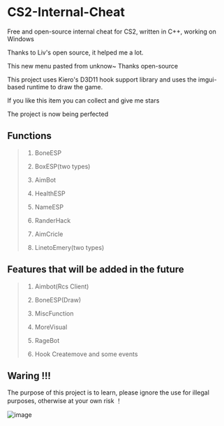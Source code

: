 # CS2-Internal-Cheat
Free and open-source internal cheat for CS2, written in C++, working on Windows

Thanks to Liv's open source, it helped me a lot.

This new menu pasted from unknow~ Thanks open-source

This project uses Kiero's D3D11 hook support library and uses the imgui-based runtime to draw the game.

If you like this item you can collect and give me stars

The project is now being perfected

## Functions

> 1. BoneESP
>
> 2. BoxESP(two types)
>
> 3. AimBot
>
> 4. HealthESP
>
> 5. NameESP
>
> 6. RanderHack
>
> 7. AimCricle
>
> 8. LinetoEmery(two types)

## Features that will be added in the future

> 1. Aimbot(Rcs Client)
>
> 2. BoneESP(Draw)
>
> 3. MiscFunction
>
> 4. MoreVisual
>
> 5. RageBot
>
> 6. Hook Createmove and some events

## Waring !!!
The purpose of this project is to learn, please ignore the use for illegal purposes, otherwise at your own risk ！

![image](https://github.com/MitilcC/CS2-Internal-Cheat/blob/main/2.png)
